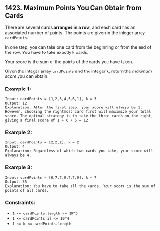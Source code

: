 ## 1423. Maximum Points You Can Obtain from Cards

There are several cards **arranged in a row**, and each card has an associated number of points. The points are given in the integer array ```cardPoints```.

In one step, you can take one card from the beginning or from the end of the row. You have to take exactly ```k``` cards.

Your score is the sum of the points of the cards you have taken.

Given the integer array ```cardPoints``` and the integer ```k```, return the *maximum score* you can obtain.

### Example 1:
```
Input: cardPoints = [1,2,3,4,5,6,1], k = 3
Output: 12
Explanation: After the first step, your score will always be 1. However, choosing the rightmost card first will maximize your total score. The optimal strategy is to take the three cards on the right, giving a final score of 1 + 6 + 5 = 12.
```
### Example 2:
```
Input: cardPoints = [2,2,2], k = 2
Output: 4
Explanation: Regardless of which two cards you take, your score will always be 4.
```
### Example 3:
```
Input: cardPoints = [9,7,7,9,7,7,9], k = 7
Output: 55
Explanation: You have to take all the cards. Your score is the sum of points of all cards.
```

### Constraints:

* ```1 <= cardPoints.length <= 10^5```
* ```1 <= cardPoints[i] <= 10^4```
* ```1 <= k <= cardPoints.length```